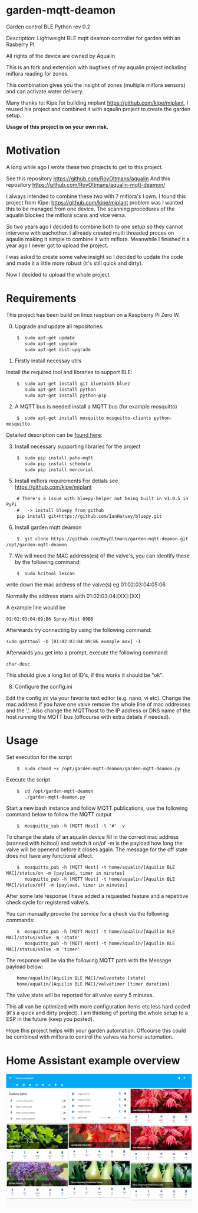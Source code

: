 # garden-mqtt-deamon
Garden control BLE Python rev 0.2

Description: Lightweight BLE mqtt deamon controller for garden with an Rasberry PI

All rights of the device are owned by Aqualin

This is an fork and extension with bugfixes of my aqualin project including miflora reading for zones.

This combination gives you the insight of zones (multiple miflora sensors) and can activate water delivery.

Many thanks to:
Kipe for building miplant https://github.com/kipe/miplant, I reused his project and combined it with aqaulin project to create the garden setup.

**Usage of this project is on your own risk.**

# Motivation
A long while ago I wrote these two projects to get to this project.

See this repository https://github.com/RoyOltmans/aqualin
And this repository https://github.com/RoyOltmans/aqualin-mqtt-deamon/

I always intended to combine these two with 7 miflora's I own. 
I found this project from Kipe: https://github.com/kipe/miplant problem was I wanted this to be managed from one device.
The scanning procedures of the aqualin blocked the miflora scans and vice versa.

So two years ago I decided to combine both to one setup so they cannot intervene with eachother.
I allready created multi threaded proces on aqaulin making it simple to combine it with miflora.
Meanwhile I finished it a year ago I never got to upload the project.

I was asked to create some valve insight so I decided to update the code and made it a little more robust (it's still quick and dirty).

Now I decided to upload the whole project.

# Requirements
This project has been build on linux raspbian on a Raspberry Pi Zero W.

0) Upgrade and update all repositories:

```
    $  sudo apt-get update
       sudo apt-get upgrade
       sudo apt-get dist-upgrade
```

1) Firstly install necessay utils

Install the required tool and libraries to support BLE:
```
    $  sudo apt-get install git bluetooth bluez
       sudo apt-get install python
       sudo apt-get install python-pip
``` 

2) A MQTT bus is needed install a MQTT bus (for example mosquitto) 
```
    $  sudo apt-get install mosquitto mosquitto-clients python-mosquitto
```

Detailed description can be [found here](https://learn.adafruit.com/diy-esp8266-home-security-with-lua-and-mqtt/configuring-mqtt-on-the-raspberry-pi): 

3) Install necessary supporting libraries for the project
```
    $  sudo pip install paho-mqtt
       sudo pip install schedule
       sudo pip install mercurial
```

5) Install miflora requirements
For detials see https://github.com/kipe/miplant
```
    # There's a issue with bluepy-helper not being built in v1.0.5 in PyPi
    #   -> install bluepy from github
    pip install git+https://github.com/IanHarvey/bluepy.git
```

6) Install garden mqtt deamon
```
    $  git clone https://github.com/RoyOltmans/garden-mqtt-deamon.git /opt/garden-mqtt-deamon
```

7) We will need the MAC address(es) of the valve's, you can identify these by the following command:
```
    $  sudo hcitool lescan
``` 
write down the mac address of the valve(s) eg 01:02:03:04:05:06

Normally the address starts with 01:02:03:04:[XX]:[XX]

A example line would be
```
01:02:03:04:09:B6 Spray-Mist 09B6
```

Afterwards try connecting by using the following command:

```
sudo gatttool -b [01:02:03:04:09:B6 exmaple max] -I
```

Afterwards you get into a prompt, execute the following command:

```
char-desc
```

This should give a long list of ID's, if this works it should be "ok".

8) Configure the config.ini

Edit the config.ini via your favorite text editor (e.g. nano, vi etc). Change the mac address if you have one valve remove the whole line of mac addresses and the ','. Also change the MQTThost to the IP address or DNS name of the host running the MQTT bus (offcourse with extra details if needed).

# Usage

Set execution for the script

```
    $  sudo chmod +x /opt/garden-mqtt-deamon/garden-mqtt-deamon.py
```

Execute the script
```
    $  cd /opt/garden-mqtt-deamon
       ./garden-mqtt-deamon.py
```

Start a new bash instance and follow MQTT publications, use the following command below to follow the MQTT output
```
    $  mosquitto_sub -h [MQTT Host] -t '#' -v
```

To change the state of an aqualin device fill in the correct mac address (sranned with hcitool) and switch it on/of -m is the payload how long the valve will be openend before it closes again. The message for the off state does not have any functional affect.
```
    $  mosquitto_pub -h [MQTT Host] -t home/aqualin/[Aquilin BLE MAC]/status/on -m [payload, timer in minutes]
       mosquitto_pub -h [MQTT Host] -t home/aqualin/[Aquilin BLE MAC]/status/off -m [payload, timer in minutes]
```

After some late response I have added a requested feature and a repetitive check cycle for registered valve's.

You can manually provoke the service for a check via the following commands:
```
    $  mosquitto_pub -h [MQTT Host] -t home/aqualin/[Aquilin BLE MAC]/status/valve -m 'state'
       mosquitto_pub -h [MQTT Host] -t home/aqualin/[Aquilin BLE MAC]/status/valve -m 'timer'
```

The response will be via the following MQTT path with the Message payload below:
```
    home/aqualin/[Aquilin BLE MAC]/valvestate [state]
    home/aqualin/[Aquilin BLE MAC]/valvetimer [timer duration]
```

The valve state will be reported for all valve every 5 minutes.

This all van be optimized with more configuration items etc less hard coded (it's a quick and dirty project). I am thinking of porting the whole setup to a ESP in the future (keep you posted).

Hope this project helps with your garden automation. Offcourse this could be combined with miflora to control the valves via home-automation.

# Home Assistant example overview

![home_assistant](media/garden-mqtt-control.png)
